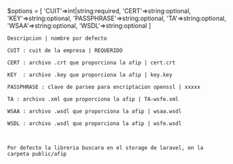 <!DOCTYPE html>
<html lang="en">
<head>
	<meta charset="UTF-8">
	<title>Document</title>
</head>
<body>
	$options = [
		'CUIT'=>int|string:required,
		'CERT'=>string:optional,
		'KEY'=>string:optional,
		'PASSPHRASE'=>string:optional,
		'TA'=>string:optional,
		'WSAA'=>string:optional,
		'WSDL'=>string:optional
	]


	Descripcion | nombre por defecto
	
	CUIT : cuit de la empresa | REQUERIDO

	CERT : archivo .crt que proporciona la afip | cert.crt

	KEY	 : archivo .key que proporciona la afip | key.key

	PASSPHRASE : clave de parseo para encriptacion openssl | xxxxx

	TA : archivo .xml que proporciona la afip | TA-wsfe.xml

	WSAA : archivo .wsdl que proporciona la afip | wsaa.wsdl

	WSDL : archivo .wsdl que proporciona la afip | wsfe.wsdl



	Por defecto la libreria buscara en el storage de laravel, en la carpeta public/afip
</body>
</html>




